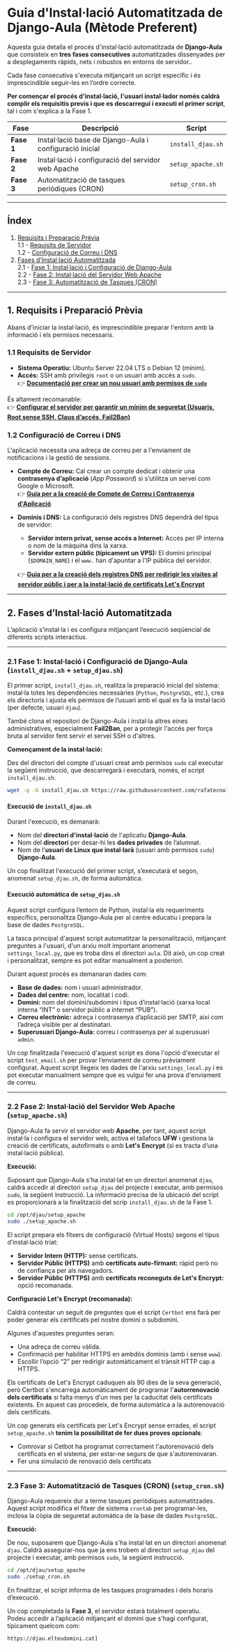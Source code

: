 # Guia d'Instal·lació Automatitzada de Django-Aula (Mètode Preferent)

Aquesta guia detalla el procés d'instal·lació automatitzada de **Django-Aula** que consisteix en **tres fases consecutives** automatitzades dissenyades per a desplegaments ràpids, nets i robustos en entorns de servidor..

Cada fase consecutiva s'executa mitjançant un script específic i és imprescindible seguir-les en l’ordre correcte.

**Per començar el procés d'instal·lació, l'usuari instal·lador només caldrà complir els requisitis previs i que es descarregui i executi el primer script**, tal i com s'explica a la Fase 1. 

| Fase | Descripció | Script |
|------|-------------|--------|
| **Fase 1** | Instal·lació base de Django-Aula i configuració inicial | `install_djau.sh` |
| **Fase 2** | Instal·lació i configuració del servidor web Apache | `setup_apache.sh` |
| **Fase 3** | Automatització de tasques periòdiques (CRON) | `setup_cron.sh` |

---

## Índex

1. [Requisits i Preparació Prèvia](#1-requisits-i-preparació-prèvia)  
   1.1 - [Requisits de Servidor](#11-requisits-de-servidor)  
   1.2 - [Configuració de Correu i DNS](#12-configuració-de-correu-i-dns)  
2. [Fases d’Instal·lació Automatitzada](#2-fases-dinstal·lació-automatitzada)  
   2.1 - [Fase 1: Instal·lació i Configuració de Django-Aula](###21-fase-1-instal·lació-i-configuració-de-django-aula)  
   2.2 - [Fase 2: Instal·lació del Servidor Web Apache](###22-fase-2-instal·lació-del-servidor-web-apache)  
   2.3 - [Fase 3: Automatització de Tasques (CRON)](###23-fase-3-automatització-de-tasques-cron)

---

## 1. Requisits i Preparació Prèvia

Abans d'iniciar la instal·lació, és imprescindible preparar l'entorn amb la informació i els permisos necessaris.

### 1.1 Requisits de Servidor

* **Sistema Operatiu:** Ubuntu Server 22.04 LTS o Debian 12 (mínim).  
* **Accés:** SSH amb privilegis `root` o un usuari amb accés a `sudo`.  
  👉 **[Documentació per crear un nou usuari amb permisos de `sudo`](USUARI_SUDO.md)**  

És altament recomanable:  
👉 **[Configurar el servidor per garantir un mínim de seguretat (Usuaris, Root sense SSH, Claus d’accés, Fail2Ban)](../SEGURIDAD_SSH.md)**

### 1.2 Configuració de Correu i DNS

L'aplicació necessita una adreça de correu per a l'enviament de notificacions i la gestió de sessions.

* **Compte de Correu:** Cal crear un compte dedicat i obtenir una **contrasenya d’aplicació** (*App Password*) si s’utilitza un servei com Google o Microsoft.  
  👉 **[Guia per a la creació de Compte de Correu i Contrasenya d'Aplicació](CONFIG_CORREO.md)**

* **Dominis i DNS:** La configuració dels registres DNS dependrà del tipus de servidor:
  * **Servidor intern privat, sense accés a Internet:** Accés per IP interna o nom de la màquina dins la xarxa.  
  * **Servidor extern públic (típicament un VPS):** El domini principal (`$DOMAIN_NAME`) i el `www.` han d'apuntar a l'IP pública del servidor.  

  👉 **[Guia per a la creació dels registres DNS per redirigir les visites al servidor públic i per a la instal·lació de certificats Let's Encrypt](REGISTRES_DNS.md)**

---

## 2. Fases d’Instal·lació Automatitzada

L’aplicació s’instal·la i es configura mitjançant l’execució seqüencial de diferents scripts interactius.

---

### 2.1 Fase 1: Instal·lació i Configuració de Django-Aula (`install_djau.sh` + `setup_djau.sh`)

El primer script, `install_djau.sh`, realitza la preparació inicial del sistema: instal·la totes les dependències necessàries (`Python`, `PostgreSQL`, etc.), crea els directoris i ajusta els permisos de l’usuari amb el qual es fa la instal·lació (per defecte, usuari `djau`).  

També clona el repositori de Django-Aula i instal·la altres eines administratives, especialment **Fail2Ban**, per a protegir l'accés per força bruta al servidor fent servir el servei SSH o d'altres.

**Començament de la instal·lació:**

Des del directori del compte d'usuari creat amb permisos `sudo` cal executar la següent instrucció, que descarregarà i executarà, només, el script `install_djau.sh`.

```bash
wget -q -O install_djau.sh https://raw.githubusercontent.com/rafatecno1/django-aula/refs/heads/master/install_djau.sh && chmod +x install_djau.sh && sudo ./install_djau.sh
```

#### Execució de `install_djau.sh`

Durant l'execució, es demanarà:

* Nom del **directori d'instal·lació** de l'aplicatiu **Django-Aula**.  
* Nom del **directori** per desar-hi les **dades privades** de l’alumnat.  
* Nom de l’**usuari de Linux que instal·larà** (usuari amb permisos `sudo`) **Django-Aula**.  

Un cop finalitzat l'execució del primer script, s’executarà el segon, anomenat `setup_djau.sh`, de forma automàtica.

#### Execució automàtica de `setup_djau.sh`

Aquest script configura l’entorn de Python, instal·la els requeriments específics, personalitza Django-Aula per al centre educatiu i prepara la base de dades `PostgreSQL`.

La tasca principal d'aquest script automatitzar la personalització, mitjançant preguntes a l'usuari, d'un arxiu molt important anomenat `settings_local.py`, que es troba dins el directori `aula`. Dit això, un cop creat i personalitzat, sempre es pot editar manualment a posteriori.

Durant aquest procés es demanaran dades com:

* **Base de dades:** nom i usuari administrador.  
* **Dades del centre:** nom, localitat i codi.  
* **Domini:** nom del domini/subdomini i tipus d’instal·lació (xarxa local interna “INT” o servidor públic a internet “PUB”).  
* **Correu electrònic:** adreça i contrasenya d’aplicació per SMTP, així com l’adreça visible per al destinatari.  
* **Superusuari Django-Aula:** correu i contrasenya per al superusuari `admin`.  

Un cop finalitzada l'execució d'aquest script es dona l'opció d'executar el script `test_email.sh` per provar l’enviament de correu prèviament configurat. Aquest script llegeix les dades de l'arxiu `settings_local.py` i es pot executar manualment sempre que es vulgui fer una prova d'enviament de correu. 

---

### 2.2 Fase 2: Instal·lació del Servidor Web Apache (`setup_apache.sh`)

Django-Aula fa servir el servidor web **Apache**, per tant, aquest script instal·la i configura el servidor web, activa el tallafocs **UFW** i gestiona la creació de certificats, autofirmats o amb **Let's Encrypt** (si es tracta d’una instal·lació pública).

**Execució:**

Suposant que Django-Aula s'ha instal·lat en un directori anomenat `djau`, caldrà accedir al directori `setup_djau` del projecte i executar, amb permisos `sudo`, la següent instrucció. La informació precisa de la ubicació del script es proporcionarà a la finalització del scrip `install_djau.sh` de la Fase 1.

```bash
cd /opt/djau/setup_apache
sudo ./setup_apache.sh
```

El script prepara els fitxers de configuració (Virtual Hosts) segons el tipus d’instal·lació triat:

* **Servidor Intern (HTTP):** sense certificats.  
* **Servidor Públic (HTTPS)** amb **certificats auto-firmant:** ràpid però no de confiança per als navegadors.  
* **Servidor Públic (HTTPS)** amb **certificats reconeguts de Let's Encrypt:** opció recomanada.  

**Configuració Let's Encrypt (recomanada):**

Caldrà contestar un seguit de preguntes que el script `Certbot` ens farà per poder generar els certificats pel nostre domini o subdomini.

Algunes d'aquestes preguntes seran:
  
* Una adreça de correu vàlida.  
* Confirmació per habilitar HTTPS en ambdós dominis (amb i sense `www`).  
* Escollir l’opció “2” per redirigir automàticament el trànsit HTTP cap a HTTPS.  

Els certificats de Let's Encrypt caduquen als 90 dies de la seva generació, però Certbot s'encarrega automàticament de programar l'**autorrenovació dels certificats** si falta menys d'un mes per la caducitat dels certificats existents. En aquest cas procedeix, de forma automàtica a la autorenovació dels certificats.

Un cop generats els certificats per Let's Encrypt sense errades, el script `setup_apache.sh` **tenim la possibilitat de fer dues proves opcionals**:
* Comrovar si Cetbot ha programat correctament l'autorenovació dels certificats en el sistema, per estar-ne segurs de que s'autorenovaran.
* Fer una simulació de renovació dels certificats


---

### 2.3 Fase 3: Automatització de Tasques (CRON) (`setup_cron.sh`)

Django-Aula requereix dur a terme tasques periòdiques automatitzades.  
Aquest script modifica el fitxer de sistema `crontab` per programar-les, inclosa la còpia de seguretat automàtica de la base de dades `PostgreSQL`.

**Execució:**

De nou, suposarem que Django-Aula s'ha instal·lat en un directori anomenat `djau`. Caldrà assegurar-nos que ja ens trobem al directori `setup_djau` del projecte i executar, amb permisos `sudo`, la següent instrucció.

```bash
cd /opt/djau/setup_apache
sudo ./setup_cron.sh
```

En finalitzar, el script informa de les tasques programades i dels horaris d’execució.  

Un cop completada la **Fase 3**, el servidor estarà totalment operatiu.  
Podeu accedir a l’aplicació mitjançant el domini que s'hagi configurat, típicament quelcom com:

```
https://djau.elteudomini.cat]
```

